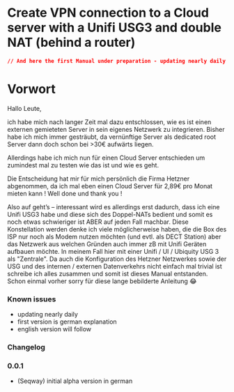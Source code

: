 
# **Create VPN connection to a Cloud server with a Unifi USG3 and double NAT (behind a router)**

```json
// And here the first Manual under preparation - updating nearly daily
```

# **Vorwort**
Hallo Leute,

ich habe mich nach langer Zeit mal dazu entschlossen, wie es ist einen externen gemieteten Server in sein eigenes Netzwerk zu integrieren.
Bisher habe ich mich immer gesträubt, da vernünftige Server als dedicated root Server dann doch schon bei >30€ aufwärts liegen.

Allerdings habe ich mich nun für einen Cloud Server entschieden um zumindest mal zu testen wie das ist und wie es geht. 

Die Entscheidung hat mir für mich persönlich die Firma Hetzner abgenommen, da ich mal eben einen Cloud Server für 2,89€ pro Monat mieten kann ! Well done und thank you !

Also auf geht’s – interessant wird es allerdings erst dadurch, dass ich eine Unifi USG3 habe und diese sich des Doppel-NATs bedient und somit es noch etwas schwieriger ist ABER auf jeden Fall machbar.
Diese Konstellation werden denke ich viele möglicherweise haben, die die Box des ISP nur noch als Modem nutzen möchten (und evtl. als DECT Station) aber das Netzwerk aus welchen Gründen auch immer zB mit Unifi Geräten aufbauen möchte. In meinem Fall hier mit einer Unifi / UI / Ubiquity USG 3 als "Zentrale".
Da auch die Konfiguration des Hetzner Netzwerkes sowie der USG und des internen / externen Datenverkehrs nicht einfach mal trivial ist schreibe ich alles zusammen und somit ist dieses Manual entstanden.
Schon einmal vorher sorry für diese lange bebilderte Anleitung :joy:

### Known issues

- updating nearly daily
- first version is german explanation
- english version will follow

### Changelog

### 0.0.1
* (Seqway) initial alpha version in german
